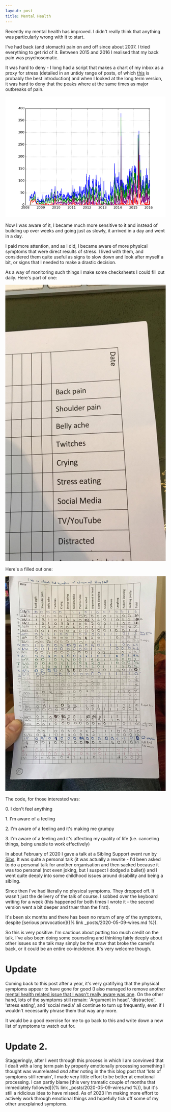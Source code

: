 ```yaml
---
layout: post
title: Mental Health
---
```


Recently my mental health has improved. I didn't really think that anything was particularly wrong with it to start. 

I've had back (and stomach) pain on and off since about 2007. I tried everything to get rid of it. Between 2015 and 2016 I realised that my back pain was psychosomatic. 

It was hard to deny - I long had a script that makes a chart of my inbox as a proxy for stress (detailed in an untidy range of posts, of which [this](http://joereddington.com/1310/2013/11/18/some-details-on-stress-graphs-almost-and-faq/) is probably the best introduction) and when I looked at the long term version, it was hard to deny that the peaks where at the same times as major outbreaks of pain. 


<IMG SRC="/assets/images/2020-05-20-resultsAll.png">

Now I was aware of it, I became much more sensitive to it and instead of building up over weeks and going just as slowly, it arrived in a day and went in a day. 

I paid more attention, and as I did, I became aware of more physical symptoms that were direct results of stress.   I lived with them, and considered them quite useful as signs to slow down and look after myself a bit, or signs that I needed to make a drastic decision. 

As a way of monitoring such things I make some checksheets I could fill out daily. Here's part of one: 

<IMG SRC="/assets/images/2020-05-20-checklist.jpg">

Here's a filled out one: 

<IMG SRC="/assets/images/2020-05-20-checklistfull.jpg">

The code, for those interested was: 

0\. I don't feel anything 

1\. I'm aware of a feeling 

2\. I'm aware of a feeling and it's making me grumpy 

3\. I'm aware of a feeling and it's affecting my quality of life (i.e. canceling things, being unable to work effectively) 

In about February of 2020 I gave a talk at a Sibling Support event run by [Sibs](https://www.sibs.org.uk/). It was quite a personal talk (it was actually a rewrite - I'd been asked to do a personal talk for another organisation and then sacked because it was too personal (not even joking, but I suspect I dodged a bullet)) and I went quite deeply into some childhood issues around disability and being a sibling. 

Since then I've had literally no physical symptoms. They dropped off.  It wasn't just the delivery of the talk of course.  I sobbed over the keyboard writing for a week (this happened for both times I wrote it - the second version went a bit deeper and truer than the first). 

It's been six months and there has been no return of any of the symptoms, despite [serious provocation]({% link _posts/2020-05-09-wires.md %}). 


So this is very positive. I'm cautious about putting too much credit on the talk. I've also been doing some counseling and thinking fairly deeply about other issues so the talk may simply be the straw that broke the camel's back, or it could be an entire co-incidence. It's very welcome though.  
 
# Update 
Coming back to this post after a year, it's very gratifying that the physical symptoms appear to have gone for good (I also managed to remove another [mental health related issue that I wasn't really aware was one](https://www.facebook.com/joe.reddington/posts/10100953995474230). On the other hand, lots of the symptoms still remain: `Argument in head', 'distracted', 'stress eating', and 'social media' all continue to turn up frequently, even if I wouldn't necessarily phrase them that way any more. 

It would be a good exercise for me to go back to this and write down a new list of symptoms to watch out for. 

# Update 2.  
Staggeringly, after I went through this process in which I am convinved that I dealt with a long term pain by properly emotionally processing something I thought was wunreleated _and_ after noting in the this blog post that 'lots of symptoms still remain', I made very little effort to be better at emotional processing.  I can partly blame [this very tramatic couple of months that immediately followed]({% link _posts/2020-05-09-wires.md %}), but it's still a ridicious idea to have missed.  As of 2023 I'm making more effort to actively work through emotional things and hopefully tick off some of my other unexplained symptoms. 





